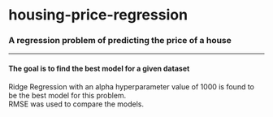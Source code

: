 # housing-price-regression
### A regression problem of predicting the price of a house
---
#### The goal is to find the best model for a given dataset 
Ridge Regression with an alpha hyperparameter value of 1000 is found to be the best model for this problem. </br> RMSE was used to compare the models.
